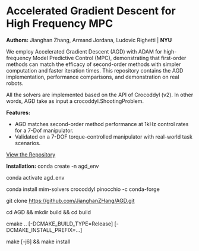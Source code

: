 # Accelerated Gradient Descent for High Frequency MPC

**Authors:** Jianghan Zhang, Armand Jordana, Ludovic Righetti | **NYU**

We employ Accelerated Gradient Descent (AGD) with ADAM for high-frequency Model Predictive Control (MPC), demonstrating that first-order methods can match the efficacy of second-order methods with simpler computation and faster iteration times. This repository contains the AGD implementation, performance comparisons, and demonstration on real robots.

All the solvers are implemented based on the API of Crocoddyl (v2). In other words, AGD take as input a crocoddyl.ShootingProblem.

**Features:**
- AGD matches second-order method performance at 1kHz control rates for a 7-Dof manipulator.
- Validated on a 7-DOF torque-controlled manipulator with real-world task scenarios.

[View the Repository](https://github.com/JianghanZHang/AGD)

**Installation:**
conda create -n agd_env

conda activate agd_env

conda install mim-solvers crocoddyl pinocchio -c conda-forge

git clone https://github.com/JianghanZHang/AGD.git

cd AGD && mkdir build && cd build

cmake .. [-DCMAKE_BUILD_TYPE=Release] [-DCMAKE_INSTALL_PREFIX=...]

make [-j6] && make install
